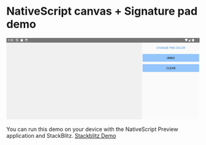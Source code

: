 # NativeScript canvas + Signature pad demo

<!-- Gif in github folder -->
![Demo](./github/android.gif)

You can run this demo on your device with the NativeScript Preview application and StackBlitz.
[Stackblitz Demo](https://stackblitz.com/github/herefishyfish/nativescript-canvas-signatures)

